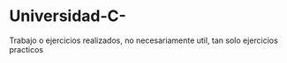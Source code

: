 # Universidad-C-
Trabajo o ejercicios realizados, no necesariamente util, tan solo ejercicios practicos
